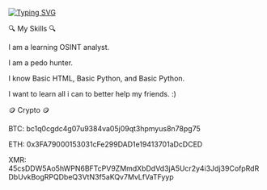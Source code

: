 [![Typing SVG](https://readme-typing-svg.demolab.com?font=viva+allende&pause=1000&color=C40000E5&center=true&vCenter=true&width=435&lines=CHINA)](https://git.io/typing-svg)








🔍 My Skills 🔍

I am a learning OSINT analyst.

I am a pedo hunter.

I know Basic HTML, Basic Python, and Basic Python.

I want to learn all i can to better help  my friends. :)






🪙 Crypto 🪙


BTC: bc1q0cgdc4g07u9384va05j09qt3hpmyus8n78pg75

ETH: 0x3FA79000153031cFe299DAD1e19413701aDcDCED

XMR: 45csDDW5Ao5hWPN6BFTcPV9ZMmdXbDdVd3jA5Ucr2y4i3Jdj39CofpRdRDbUvkBogRPQDbeQ3VtN3f5aKQv7MvLfVaTFyyp
